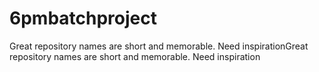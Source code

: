 # 6pmbatchproject
Great repository names are short and memorable. Need inspirationGreat repository names are short and memorable. Need inspiration
